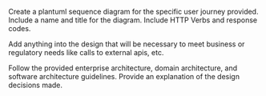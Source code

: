 Create a plantuml sequence diagram for the specific user journey provided.  Include a name and title for the diagram.  Include HTTP Verbs and response codes.

Add anything into the design that will be necessary to meet business or regulatory needs like calls to external apis, etc.

Follow the provided enterprise architecture, domain architecture, and software architecture guidelines.  Provide an explanation of the design decisions made.